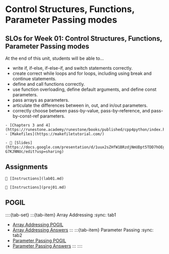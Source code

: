 # Control Structures, Functions, Parameter Passing modes

## SLOs for Week 01: Control Structures, Functions, Parameter Passing modes

At the end of this unit, students will be able to...

- write if, if-else, if-else-if, and switch statements correctly.
- create correct while loops and for loops, including using break and continue statements.
- define and call functions correctly.
- use function overloading, define default arguments, and define const parameters.
- pass arrays as parameters.
- articulate the differences between in, out, and in/out parameters.
- correctly choose between pass-by-value, pass-by-reference, and pass-by-const-ref parameters.



```{important} Readings
- [Chapters 3 and 4](https://runestone.academy/runestone/books/published/cpp4python/index.html)
- [Makefiles](https://makefiletutorial.com/)
```

```{note} Resources
- 📜 [Slides](https://docs.google.com/presentation/d/1uux2sZHfW1BRzdjNmUDpt5TDD7hOEgbLBW-G7KJNNUc/edit?usp=sharing)
```

## Assignments

```{attention} Lab 01: Control Structures
📄 [Instructions](lab01.md)
```

```{caution} Project 01: More Control Structures
📄 [Instructions](proj01.md)
```

## POGIL

::::{tab-set}
:::{tab-item} Array Addressing
:sync: tab1
- [Array Addressing POGIL](https://docs.google.com/document/d/1myVaJT3i1hECM4BHs9LpbLz3a3heVPp6SJiEjoEvG_M/edit?tab=t.0#heading=h.im9274hm9wa0)
- [Array Addressing Answers](https://drive.google.com/file/d/1mn5yCzIJuURMiP3MOtO9amEQzUVAQCQZ/view?usp=sharing)
:::
:::{tab-item} Parameter Passing
:sync: tab2
- [Parameter Passing POGIL](https://docs.google.com/document/d/1OxsfopX1jljJVWKQ-6eeDuSGO5nRzxOdPHkQ4LPRt-U/edit?usp=sharing)
- [Parameter Passing Answers](https://drive.google.com/file/d/1rPum6ihNwUKRJpZBSTQF8v7QKfOdog11/view?usp=drive_link)
:::
::::
